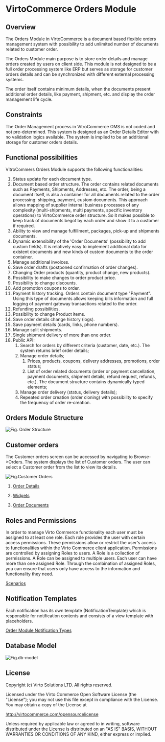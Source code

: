 # VirtoCommerce Orders Module

## Overview

The Orders Module in VirtoCommerce is a document based flexible orders management system with possibility to add unlimited number of documents related to customer order.

The Orders Module main purpose is to store order details and manage orders created by users on client side. This module is not designed to be a full order processing system like ERP but serves as storage for customer orders details and can be synchronized with different external processing systems.

The order itself contains minimum details, when the documents present additional order details, like payment, shipment, etc.  and display the order management life cycle.

## Constraints

The Order Management process in VitroCommerce OMS is not coded and not pre-determined. This system is designed as an Order Details Editor with no validation logics available. The system is implied to be an additional storage for customer orders details.

## Functional possibilities

VitroCommers Orders Module supports the following functionalities:

1. Status update for each document type.
2. Document based order structure. The order contains related documents such as Payments, Shipments, Addresses, etc. The order, being a document itself, is also a container for all documents related to the order processing: shipping, payment, custom documents. This approach allows mapping of supplier internal business processes of any complexity (multi-shipments, multi payments, specific inventory operations) to VirtoCommerce order structure. So it makes possible to keep track of documents begot by each order and show it to a customer if required.
3. Ability to view and manage fulfillment, packages, pick-up and shipments documents.
4. Dynamic extensibility of the 'Order Documents' (possibility to add custom fields). It is relatively easy to implement additional data for existent documents and new kinds of custom documents to the order container.
5. Manage additional invoices.
6. Save order drafts (postponed confirmation of order changes).
7. Changing Order products (quantity, product change, new products).
8. Possibility to make changes to order product price.
9. Possibility to change discounts.
10. Add promotion coupons to order.
11. Payment history tracking. Orders contain document type "Payment". Using this type of documents allows keeping bills information and full logging of payment gateway transactions related to the order.
12. Refunding possibilities.
13. Possibility to change Product items.
14. Save order details change history (logs).
15. Save payment details (cards, links, phone numbers).
16. Manage split shipments.
17. Single shipment delivery of more than one order.
18. Public API:
    1. Search for orders by different criteria (customer, date, etc.). The system returns brief order details;
    1. Manage order details;
         1. Prices, products, coupons, delivery addresses, promotions, order status;
         2. List of order related documents (order or payment cancellation, payment documents, shipment details, refund request, refunds, etc.). The document structure contains dynamically typed elements;
    1. Manage order delivery (status, delivery details);
    1. Repeated order creation (order cloning) with possibility to specify the frequency of order re-creation.

## Orders Module Structure

 ![Fig. Order Structure](/docs/media/diagram-order-module-structure.png)

## Customer orders

 The Customer orders screen can be accessed by navigating to Browse->Orders. The system displays the list of Customer orders. The user can select a Customer order from the list to view its details.

 ![Fig.Customer Orders](/docs/media/screen-customer-orders.png)

1. [Order Details](/docs/order-details.md)

1. [Widgets](/docs/widgets.md)
1. [Order Documents](/docs/order-documents.md)

## Roles and Permissions

In order to manage Virto Commerce functionality each user must be assigned to at least one role. Each role provides the user with certain access permissions. These permissions allow or restrict the user's access to functionalities within the Virto Commerce client application.
Permissions are controlled by assigning Roles to users. A Role is a collection of permissions. A Role can be assigned to multiple users. Each user can have more than one assigned Role.
Through the combination of assigned Roles, you can ensure that users only have access to the information and functionality they need.

[Scenarios](/docs/roles-and-permissions-scenarios.md)

## Notification Templates

Each notification has its own template (NotificationTemplate) which is responsible for notification contents and consists of a view template with placeholders.

[Order Module Notification Types](/docs/order-module-notification-types.md)

## Database Model

![Fig.db-model](/docs/media/diagram-db-model.png)

## License

Copyright (c) Virto Solutions LTD.  All rights reserved.

Licensed under the Virto Commerce Open Software License (the "License"); you
may not use this file except in compliance with the License. You may
obtain a copy of the License at

http://virtocommerce.com/opensourcelicense

Unless required by applicable law or agreed to in writing, software
distributed under the License is distributed on an "AS IS" BASIS,
WITHOUT WARRANTIES OR CONDITIONS OF ANY KIND, either express or
implied.

